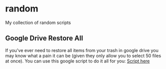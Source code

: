 # random
My collection of random scripts

## Google Drive Restore All

If you've ever need to restore all items from your trash in google drive you may know what a pain it can be (given they only allow you to select 50 files at once). You can use this google script to do it all for you: [Script here](./scripts/restore-all.gs) 
